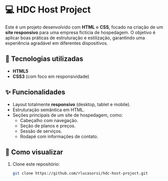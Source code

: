 # 💻 HDC Host Project  
Este é um projeto desenvolvido com **HTML** e **CSS**, focado na criação de um **site responsivo** para uma empresa fictícia de hospedagem. O objetivo é aplicar boas práticas de estruturação e estilização, garantindo uma experiência agradável em diferentes dispositivos.  

## 🚀 Tecnologias utilizadas  
- **HTML5**  
- **CSS3** (com foco em responsividade)  

## ✨ Funcionalidades  
- Layout totalmente **responsivo** (desktop, tablet e mobile).  
- Estruturação semântica em HTML.  
- Seções principais de um site de hospedagem, como:  
  - Cabeçalho com navegação.  
  - Seção de planos e preços.  
  - Sessão de serviços.  
  - Rodapé com informações de contato.  

## 📖 Como visualizar  
1. Clone este repositório:  
   ```bash
   git clone https://github.com/rlucasorsi/hdc-host-project.git

